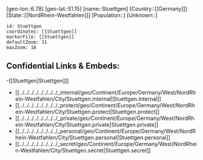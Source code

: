 ﻿---
location: [51.15,6.78]
mapzoom: [7,12] 
mapmarker: city 
type: City
tags:
- geo/City


SpocWebEntityId: 34641
isDeleted: false
confidential: public

---
[geo-lon::6.78]
[geo-lat::51.15]
[name::Stuettgen]
[Country::[[Germany]]]
[State::[[NordRhein-Westfahlen]]]
[Population::]
[Unknown::]


```leaflet
id: Stuettgen
coordinates: [[Stuettgen]]
markerFile: [[Stuettgen]]
defaultZoom: 11 
maxZoom: 18
```


## Confidential Links & Embeds: 
-[[Stuettgen|Stuettgen]]] 
- [[../../../../../../../../_internal/geo/Continent/Europe/Germany/West/NordRhein-Westfahlen/City/Stuettgen.internal|Stuettgen.internal]] 
- [[../../../../../../../../_protect/geo/Continent/Europe/Germany/West/NordRhein-Westfahlen/City/Stuettgen.protect|Stuettgen.protect]] 
- [[../../../../../../../../_private/geo/Continent/Europe/Germany/West/NordRhein-Westfahlen/City/Stuettgen.private|Stuettgen.private]] 
- [[../../../../../../../../_personal/geo/Continent/Europe/Germany/West/NordRhein-Westfahlen/City/Stuettgen.personal|Stuettgen.personal]] 
- [[../../../../../../../../_secret/geo/Continent/Europe/Germany/West/NordRhein-Westfahlen/City/Stuettgen.secret|Stuettgen.secret]] 
